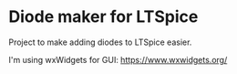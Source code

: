 # Diode maker for LTSpice
Project to make adding diodes to LTSpice easier.

I'm using wxWidgets for GUI: https://www.wxwidgets.org/
